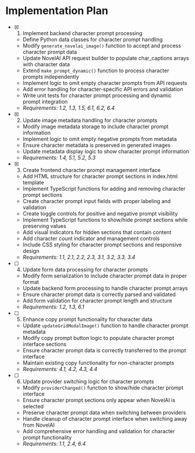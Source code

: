 # Implementation Plan

- [x] 1. Implement backend character prompt processing






  - Define Python data classes for character prompt handling
  - Modify `generate_novelai_image()` function to accept and process character prompt data
  - Update NovelAI API request builder to populate char_captions arrays with character data
  - Extend `make_prompt_dynamic()` function to process character prompts independently
  - Implement logic to omit empty character prompts from API requests
  - Add error handling for character-specific API errors and validation
  - Write unit tests for character prompt processing and dynamic prompt integration
  - _Requirements: 1.2, 1.3, 1.5, 6.1, 6.2, 6.4_

- [x] 2. Update image metadata handling for character prompts





  - Modify image metadata storage to include character prompt information
  - Implement logic to omit empty negative prompts from metadata
  - Ensure character metadata is preserved in generated images
  - Update metadata display logic to show character prompt information
  - _Requirements: 1.4, 5.1, 5.2, 5.3_

- [x] 3. Create frontend character prompt management interface





  - Add HTML structure for character prompt sections in index.html template
  - Implement TypeScript functions for adding and removing character prompt sections
  - Create character prompt input fields with proper labeling and validation
  - Create toggle controls for positive and negative prompt visibility
  - Implement TypeScript functions to show/hide prompt sections while preserving values
  - Add visual indicators for hidden sections that contain content
  - Add character count indicator and management controls
  - Include CSS styling for character prompt sections and responsive design
  - _Requirements: 1.1, 2.1, 2.2, 2.3, 3.1, 3.2, 3.3, 3.4_

- [ ] 4. Update form data processing for character prompts
  - Modify form serialization to include character prompt data in proper format
  - Update backend form processing to handle character prompt arrays
  - Ensure character prompt data is correctly parsed and validated
  - Add form validation for character prompt length and structure
  - _Requirements: 1.2, 1.3, 6.1_

- [ ] 5. Enhance copy prompt functionality for character data
  - Update `updateGridModalImage()` function to handle character prompt metadata
  - Modify copy prompt button logic to populate character prompt interface sections
  - Ensure character prompt data is correctly transferred to the prompt interface
  - Maintain existing copy functionality for non-character prompts
  - _Requirements: 4.1, 4.2, 4.3, 4.4_

- [ ] 6. Update provider switching logic for character prompts
  - Modify `providerChanged()` function to show/hide character prompt interface
  - Ensure character prompt sections only appear when NovelAI is selected
  - Preserve character prompt data when switching between providers
  - Handle cleanup of character prompt interface when switching away from NovelAI
  - Add comprehensive error handling and validation for character prompt functionality
  - _Requirements: 1.1, 2.4, 6.4_